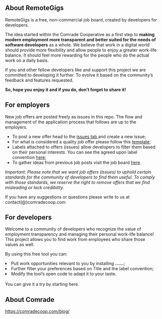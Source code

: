 <h2>About RemoteGigs</h2>

RemoteGigs is a free, non-commercial job board, created by developers for developers.

The idea started within the Comrade Cooperative as a first step to <b>making modern employment more transparent and better suited for the needs of software developers</b> as a whole. We believe that work in a digital world should provide more flexibility and allow people to enjoy a greater work-life balance. It should feel more rewarding for the people who do the actual work on a daily basis.
 
If you and other fellow developers like and support this project we are committed to developing it further. To evolve it based on the community’s feedback and features requested. 

<b>So, hope you enjoy it and if you do, don’t forget to share it!</b>

<h2>For employers</h2>

New job offers are posted freely as issues in this repo. The flow and management of the application process that follows are up to the employers.
<ul>
<li>To post a new offer head to the <a href="https://github.com/comrade-coop/remotegigs/issues" target="blank">issues tab </a>and create a new issue;</li>
<li>For what is considered a quality job offer please follow this <a href="https://github.com/comrade-coop/remotegigs/blob/master/ISSUE_TEMPLATE.md" target="_blank">template</a>;</li>
<li>Labels attached to offers (issues) allow developers to filter them based on their personal interests. You can see the agreed upon label convention <a href="https://stackoverflow.com/tags " target="_blank">here</a>;</li>
<li>To gather ideas from previous job posts visit the job board <a href="https://github.com/comrade-coop/remotegigs/issues" target="_blank">here</a>.</li>
</ul>

<i>Important: Please note that we want job offers (issues) to uphold certain standards for the community of developers to find them useful. To comply with those standards, we reserve the right to remove offers that we find misleading or lack credibility.</i>

If you have any suggestions or questions please write to us at contact(@)comradecoop.com

<h2>For developers</h2>

Welcome to a community of developers who recognize the value of employment transparency and managing their personal work-life balance! This project allows you to find work from employees who share those values as well.

By using this free tool you can:
<li>Pull work opportunities relevant to you by installing <b>......</b>;</li>
<li>Further filter your preferences based on Title and the label convention;</li>
<li>Modify the tool’s open code to adapt it to your taste.</li>
<br>
You can give it a try by starting here.

<h2>About Comrade</h2>

https://comradecoop.com/blog/
